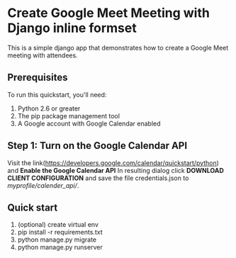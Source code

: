 Create Google Meet Meeting with Django inline formset
==================

This is a simple django app that demonstrates how to create a Google Meet meeting with attendees.

Prerequisites
-------------

To run this quickstart, you'll need:

1. Python 2.6 or greater
2. The pip package management tool
4. A Google account with Google Calendar enabled

Step 1: Turn on the Google Calendar API
---------------------------------------
Visit the link(https://developers.google.com/calendar/quickstart/python) and **Enable the Google Calendar API** 
In resulting dialog click **DOWNLOAD CLIENT CONFIGURATION** and save the file credentials.json to *myprofile/calender_api/*.

Quick start
-----------
1. (optional) create virtual env
2. pip install -r requirements.txt
4. python manage.py migrate
5. python manage.py runserver 
